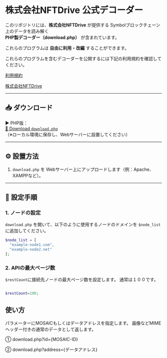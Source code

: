 # 株式会社NFTDrive 公式デコーダー


このリポジトリには、**株式会社NFTDrive** が提供する Symbolブロックチェーン上のデータを読み解く  
**PHP製デコーダー（download.php）** が含まれています。

これらのプログラムは **自由に利用・改編** することができます。

これらのプログラムを含むデコーダーを公開するには下記の利用規約を確認してください。

[利用規約](https://nft-drive.localinfo.jp/posts/23874701)

[株式会社NFTDrive](https://nftdrive.net)



---

## 📥 ダウンロード

▶ PHP版：  
[🔗 Download `download.php`](./download.php)  
（※ローカル環境に保存し、Webサーバーに設置してください）

---

## ⚙ 設置方法

1. `download.php` を Webサーバー上にアップロードします（例：Apache、XAMPPなど）。

---

## 🔧 設定手順

### 1. ノードの設定

`download.php` を開いて、以下のように使用するノードのドメインを `$node_list` に追加してください。

```php
$node_list = [
  "example-node1.com",
  "example-node2.net"
];


```

### 2. APIの最大ページ数

`$restCount`に接続先ノードの最大ページ数を設定します。
通常は１００です。

```php

$restCount=100;

```

## 使い方

パラメーターにMOSAICもしくはデータアドレスを指定します。
画像などMIMEヘッダー付きの通常のデータとして返します。

① download.php?id={MOSAIC-ID}

② download.php?address={データアドレス}

